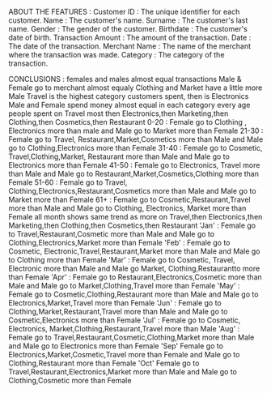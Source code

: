 ABOUT THE FEATURES :
         Customer ID : The unique identifier for each customer.
        Name : The customer's name.
        Surname : The customer's last name.
        Gender : The gender of the customer.
        Birthdate : The customer's date of birth.
        Transaction Amount : The amount of the transaction.
        Date : The date of the transaction.
        Merchant Name : The name of the merchant where the transaction was made.
        Category : The category of the transaction.


CONCLUSIONS :
          females and males almost equal transactions
          Male & Female go to merchant almost equaly
          Clothing and Market have a little more Male
          Travel is the highest category customers spent, then is Electronics
          Male and Female spend money almost equal in each category
          every age people spent on Travel most then Electronics,then Marketing,then Clothing,then Cosmetics,then Restaurant
          0-20 : Female go to Clothing , Electronics more than male and Male go to Market more than Female
          21-30 : Female go to Travel, Restaurant,Market,Cosmetics more than Male and Male go to Clothing,Electronics more than Female
          31-40 : Female go to Cosmetic, Travel,Clothing,Market, Restaurant more than Male and Male go to Electronics more than Female
          41-50 : Female go to Electronics, Travel more than Male and Male go to Restaurant,Market,Cosmetics,Clothing more than Female
          51-60 : Female go to Travel, Clothing,Electronics,Restaurant,Cosmetics more than Male and Male go to Market more than Female
          61+ : Female go to Cosmetic,Restaurant,Travel more than Male and Male go to Clothing, Electronics, Market more than Female
          all month shows same trend as more on Travel,then Electronics,then Marketing,then Clothing,then Cosmetics,then Restaurant
          'Jan' : Female go to Travel,Restaurant,Cosmetic more than Male and Male go to Clothing,Electronics,Market more than Female
          'Feb' : Female go to Cosmetic, Electronic,Travel,Restaurant,Market more than Male and Male go to Clothing more than Female
          'Mar' : Female go to Cosmetic, Travel, Electronic more than Male and Male go Market, Clothing,Restaurantto more than Female
          'Apr' : Female go to Restaurant,Electronics,Cosmetic more than Male and Male go to Market,Clothing,Travel more than Female
          'May' : Female go to Cosmetic,Clothing,Restaurant more than Male and Male go to Electronics,Market,Travel more than Female
          'Jun' : Female go to Clothing,Market,Restaurant,Travel more than Male and Male go to Cosmetic,Electronics more than Female
          'Jul' : Female go to Cosmetic, Electronics, Market,Clothing,Restaurant,Travel more than Male
          'Aug' : Female go to Travel,Restaurant,Cosmetic,Clothing,Market more than Male and Male go to Electronics more than Female
          'Sep' Female go to Electronics,Market,Cosmetic,Travel more than Female and Male go to Clothing,Restaurant more than Female
          'Oct' Female go to Travel,Restaurant,Electronics,Market more than Male and Male go to Clothing,Cosmetic more than Female
